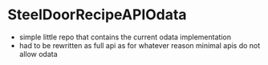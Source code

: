 # SteelDoorRecipeAPIOdata #
* simple little repo that contains the current odata implementation
* had to be rewritten as full api as for whatever reason minimal apis do not allow odata
